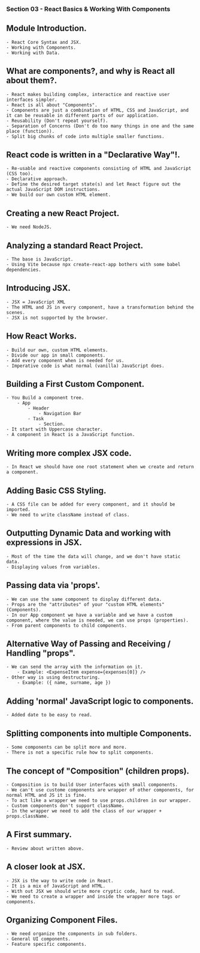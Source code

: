 ### Section 03 - React Basics & Working With Components

## Module Introduction.

    - React Core Syntax and JSX.
    - Working with Components.
    - Working with Data.

## What are components?, and why is React all about them?.

    - React makes building complex, interactice and reactive user interfaces simpler.
    - React is all about "Components".
    - Components are just a combination of HTML, CSS and JavaScript, and it can be reusable in different parts of our application.
    - Reusability (Don't repeat yourself).
    - Separation of Concerns (Don't do too many things in one and the same place (function)).
    - Split big chunks of code into multiple smaller functions.

## React code is written in a "Declarative Way"!.

    - Re-usable and reactive components consisting of HTML and JavaScript (CSS too).
    - Declarative approach.
    - Define the desired target state(s) and let React figure out the actual JavaScript DOM instructions.
    - We build our own custom HTML element.

## Creating a new React Project.

    - We need NodeJS.

## Analyzing a standard React Project.

    - The base is JavaScript.
    - Using Vite because npx create-react-app bothers with some babel dependencies.

## Introducing JSX.

    - JSX = JavaScript XML
    - The HTML and JS in every component, have a transformation behind the scenes.
    - JSX is not supported by the browser.

## How React Works.

    - Build our own, custom HTML elements.
    - Divide our app in small components.
    - Add every component when is needed for us.
    - Imperative code is what normal (vanilla) JavaScript does.

## Building a First Custom Component.

    - You Build a component tree.
        - App
            - Header
                - Navigation Bar
            - Task
                - Section.
    - It start with Uppercase character.
    - A component in React is a JavaScript function.

## Writing more complex JSX code.

    - In React we should have one root statement when we create and return a component.

## Adding Basic CSS Styling.

    - A CSS file can be added for every component, and it should be imported.
    - We need to write className instead of class.

## Outputting Dynamic Data and working with expressions in JSX.

    - Most of the time the data will change, and we don't have static data.
    - Displaying values from variables.

## Passing data via 'props'.

    - We can use the same component to display different data.
    - Props are the "attributes" of your "custom HTML elements" (Components).
    - In our App component we have a variable and we have a custom component, where the value is needed, we can use props (properties).
    - From parent components to child components.

## Alternative Way of Passing and Receiving / Handling "props".

    - We can send the array with the information on it.
        - Example: <ExpenseItem expense={expenses[0]} />
    - Other way is using destructuring.
        - Example: ({ name, surname, age })

## Adding 'normal' JavaScript logic to components.

    - Added date to be easy to read.

## Splitting components into multiple Components.

    - Some components can be split more and more.
    - There is not a specific rule how to split components.

## The concept of "Composition" (children props).

    - Composition is to build User interfaces with small components.
    - We can't use custome components are wrapper of other components, for normal HTML and JS it is fine.
    - To act like a wrapper we need to use props.children in our wrapper.
    - Custom components don't support className.
    - In the wrapper we need to add the class of our wrapper + props.className.

## A First summary.

    - Review about written above.

## A closer look at JSX.

    - JSX is the way to write code in React.
    - It is a mix of JavaScript and HTML.
    - With out JSX we should write more cryptic code, hard to read.
    - We need to create a wrapper and inside the wrapper more tags or components.

## Organizing Component Files.

    - We need organize the components in sub folders.
    - General UI components.
    - Feature specific components.
